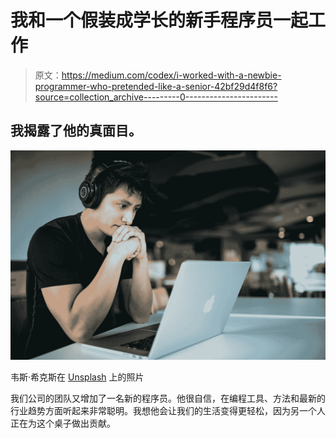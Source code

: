 # 我和一个假装成学长的新手程序员一起工作

> 原文：<https://medium.com/codex/i-worked-with-a-newbie-programmer-who-pretended-like-a-senior-42bf29d4f8f6?source=collection_archive---------0----------------------->

## 我揭露了他的真面目。

![](img/3eb7347870b975a7652fd96175bd68e1.png)

韦斯·希克斯在 [Unsplash](https://unsplash.com?utm_source=medium&utm_medium=referral) 上的照片

我们公司的团队又增加了一名新的程序员。他很自信，在编程工具、方法和最新的行业趋势方面听起来非常聪明。我想他会让我们的生活变得更轻松，因为另一个人正在为这个桌子做出贡献。